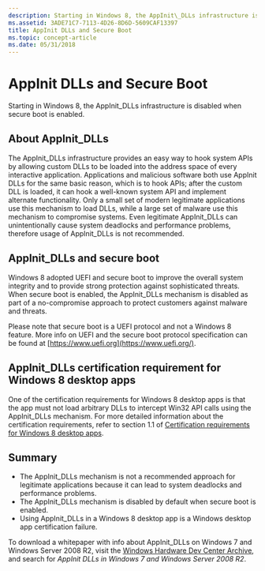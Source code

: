 ```yaml
---
description: Starting in Windows 8, the AppInit\_DLLs infrastructure is disabled when secure boot is enabled.
ms.assetid: 3ADE71C7-7113-4D26-8D6D-5609CAF13397
title: AppInit DLLs and Secure Boot
ms.topic: concept-article
ms.date: 05/31/2018
---
```


# AppInit DLLs and Secure Boot

Starting in Windows 8, the AppInit\_DLLs infrastructure is disabled when secure boot is enabled.

## About AppInit\_DLLs

The AppInit\_DLLs infrastructure provides an easy way to hook system APIs by allowing custom DLLs to be loaded into the address space of every interactive application. Applications and malicious software both use AppInit DLLs for the same basic reason, which is to hook APIs; after the custom DLL is loaded, it can hook a well-known system API and implement alternate functionality. Only a small set of modern legitimate applications use this mechanism to load DLLs, while a large set of malware use this mechanism to compromise systems. Even legitimate AppInit\_DLLs can unintentionally cause system deadlocks and performance problems, therefore usage of AppInit\_DLLs is not recommended.

## AppInit\_DLLs and secure boot

Windows 8 adopted UEFI and secure boot to improve the overall system integrity and to provide strong protection against sophisticated threats. When secure boot is enabled, the AppInit\_DLLs mechanism is disabled as part of a no-compromise approach to protect customers against malware and threats.

Please note that secure boot is a UEFI protocol and not a Windows 8 feature. More info on UEFI and the secure boot protocol specification can be found at [https://www.uefi.org](https://www.uefi.org/).

## AppInit\_DLLs certification requirement for Windows 8 desktop apps

One of the certification requirements for Windows 8 desktop apps is that the app must not load arbitrary DLLs to intercept Win32 API calls using the AppInit\_DLLs mechanism. For more detailed information about the certification requirements, refer to section 1.1 of [Certification requirements for Windows 8 desktop apps](../win_cert/certification-requirements-for-windows-desktop-apps.md).

## Summary

-   The AppInit\_DLLs mechanism is not a recommended approach for legitimate applications because it can lead to system deadlocks and performance problems.
-   The AppInit\_DLLs mechanism is disabled by default when secure boot is enabled.
-   Using AppInit\_DLLs in a Windows 8 desktop app is a Windows desktop app certification failure.

To download a whitepaper with info about AppInit\_DLLs on Windows 7 and Windows Server 2008 R2, visit the [Windows Hardware Dev Center Archive](/previous-versions/windows/hardware/download/dn550976(v=vs.85)), and search for *AppInit DLLs in Windows 7 and Windows Server 2008 R2*.
